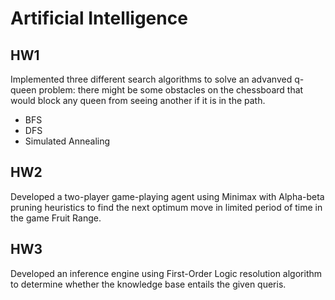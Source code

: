 # Artificial Intelligence
## HW1
Implemented three different search algorithms to solve an advanved q-queen problem: there might be some obstacles on the chessboard that would block any queen from seeing another if it is in the path.
* BFS
* DFS
* Simulated Annealing

## HW2
Developed a two-player game-playing agent using Minimax with Alpha-beta pruning heuristics to find the next optimum move in limited period of time in the game Fruit Range.  

## HW3
Developed an inference engine using First-Order Logic resolution algorithm to determine whether the knowledge base entails the given queris.
